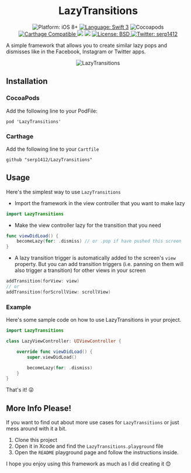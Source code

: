 <h1 align="center">LazyTransitions</h1>

<p align="center">
    <img src="https://img.shields.io/badge/platform-iOS8+-blue.svg?style=flat" alt="Platform: iOS 8+"/>
    <a href="https://developer.apple.com/swift"><img src="https://img.shields.io/badge/language-swift%203-4BC51D.svg?style=flat" alt="Language: Swift 3" /></a>
    <img src="https://img.shields.io/cocoapods/v/LazyTransitions.svg" alt="Cocoapods"/>
    <a href="https://img.shields.io/cocoapods/v/LazyTransitions.svg">
    <img src="https://img.shields.io/badge/Carthage-compatible-4BC51D.svg?style=flat" alt="Carthage Compatible"/>
    <a href="https://github.com/Carthage/Carthage">
    <a href="https://codecov.io/gh/serp1412/LazyTransitions">
    <img src="https://codecov.io/gh/serp1412/LazyTransitions/branch/master/graph/badge.svg" /></a>    
    <img src="https://travis-ci.org/serp1412/LazyTransitions.svg?branch=master"/>
    <a href="">
    <img src="http://img.shields.io/badge/license-BSD-lightgrey.svg?style=flat" alt="License: BSD" />
    <a href="http://twitter.com/serp1412"><img src="https://img.shields.io/badge/twitter-@serp1412-blue.svg?style=flat" alt="Twitter: serp1412" /></a>
</p>

A simple framework that allows you to create similar lazy pops and dismisses like in the Facebook, Instagram or Twitter apps.

<p align="center" >
<img src="https://github.com/serp1412/LazyTransitions/blob/master/LazyTransitionsDemo.gif" alt="LazyTransitions" title="LazyTransitions demo">
</p>

## Installation

### CocoaPods

Add the following line to your PodFile:

``` pod 'LazyTransitions' ``` 

### Carthage

Add the following line to your `Cartfile`

``` github "serp1412/LazyTransitions" ```

## Usage

Here's the simplest way to use `LazyTransitions`

* Import the framework in the view controller that you want to make lazy
```swift
import LazyTransitions
```
* Make the view controller lazy for the transition that you need
```swift
func viewDidLoad() {
    becomeLazy(for: .dismiss) // or .pop if have pushed this screen
}
```
* A lazy transition trigger is automatically added to the screen's `view` property. But you can add transition triggers (i.e. panning on them will also trigger a transition) for other views in your screen
```swift
addTransition(forView: view)
// or
addTransition(forScrollView: scrollView)
```

### Example

Here's some sample code on how to use LazyTransitions in your project.

```swift
import LazyTransitions

class LazyViewController: UIViewController {

    override func viewDidLoad() {
        super.viewDidLoad()

        becomeLazy(for: .dismiss)
    }
}
```

That's it! 😜

## More Info Please!

If you want to find out about more use cases for `LazyTransitions` or just mess around with it a bit.
1. Clone this project
2. Open it in Xcode and find the `LazyTransitions.playground` file
3. Open the `README` playground page and follow the instructions inside.

I hope you enjoy using this framework as much as I did creating it 😊
